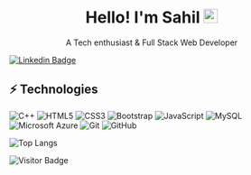 <html>
<div align="center">
   <h1>Hello!  I'm Sahil <img src="https://media.giphy.com/media/hvRJCLFzcasrR4ia7z/giphy.gif" width="25px"> </h1>
   <p>A Tech enthusiast & Full Stack Web Developer<p/>
   
</div>
</html>

[![Linkedin Badge](https://img.shields.io/badge/-SahilGadge-blue?style=flat-square&logo=Linkedin&logoColor=white&link=https://www.linkedin.com/in/sahil-gadge-a905881ba/)](https://in.linkedin.com/in/sahil-gadge-a905881ba)

## ⚡ Technologies



![C++](https://img.shields.io/badge/-C++-00599C?style=flat-square&logo=c)
![HTML5](https://img.shields.io/badge/-HTML5-E34F26?style=flat-square&logo=html5&logoColor=white)
![CSS3](https://img.shields.io/badge/-CSS3-1572B6?style=flat-square&logo=css3)
![Bootstrap](https://img.shields.io/badge/-Bootstrap-563D7C?style=flat-square&logo=bootstrap)
![JavaScript](https://img.shields.io/badge/-JavaScript-black?style=flat-square&logo=javascript)
![MySQL](https://img.shields.io/badge/-MySQL-black?style=flat-square&logo=mysql)
![Microsoft Azure](https://img.shields.io/badge/Microsoft%20Azure-232F7E?style=flat-square&logo=microsoft-azure)
![Git](https://img.shields.io/badge/-Git-black?style=flat-square&logo=git)
![GitHub](https://img.shields.io/badge/-GitHub-181717?style=flat-square&logo=github)

![Top Langs](https://github-readme-stats.vercel.app/api/top-langs/?username=sahil-gadge&hide=TeX&layout=compact)


![Visitor Badge](https://visitor-badge.laobi.icu/badge?page_id=sahil-gadge.aemmadi)
